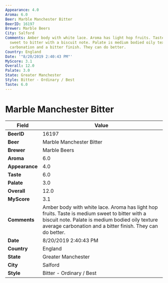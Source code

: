 ```yaml
---
Appearance: 4.0
Aroma: 6.0
Beer: Marble Manchester Bitter
BeerID: 16197
Brewer: Marble Beers
City: Salford
Comments: Amber body with white lace. Aroma has light hop fruits. Taste is medium
  sweet to bitter with a biscuit note. Palate is medium bodied oily texture average
  carbonation and a bitter finish. They can do better.
Country: England
Date: '"8/20/2019 2:40:43 PM"'
MyScore: 3.1
Overall: 12.0
Palate: 3.0
State: Greater Manchester
Style: Bitter - Ordinary / Best
Taste: 6.0
---
```


# Marble Manchester Bitter

| Field         | Value |
|---------------|-------|
| **BeerID** | 16197 |
| **Beer** | Marble Manchester Bitter |
| **Brewer** | Marble Beers |
| **Aroma** | 6.0 |
| **Appearance** | 4.0 |
| **Taste** | 6.0 |
| **Palate** | 3.0 |
| **Overall** | 12.0 |
| **MyScore** | 3.1 |
| **Comments** | Amber body with white lace. Aroma has light hop fruits. Taste is medium sweet to bitter with a biscuit note. Palate is medium bodied oily texture average carbonation and a bitter finish. They can do better. |
| **Date** | 8/20/2019 2:40:43 PM |
| **Country** | England |
| **State** | Greater Manchester |
| **City** | Salford |
| **Style** | Bitter - Ordinary / Best |
